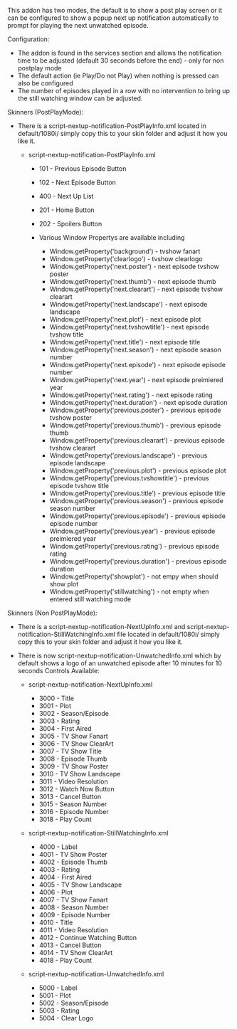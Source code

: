 This addon has two modes, the default is to show a post play screen or it can be configured to show a popup next up notification automatically to prompt for playing the next unwatched episode.

Configuration:

  - The addon is found in the services section and allows the notification time to be adjusted (default 30 seconds before the end) - only for non postplay mode
  - The default action (ie Play/Do not Play) when nothing is pressed can also be configured
  - The number of episodes played in a row with no intervention to bring up the still watching window can be adjusted.
 

Skinners (PostPlayMode):
  
  - There is a script-nextup-notification-PostPlayInfo.xml located in default/1080i/ simply copy this to your skin folder and adjust it how you like it. 
  
      - script-nextup-notification-PostPlayInfo.xml
         - 101 - Previous Episode Button
         - 102 - Next Episode Button
         - 400 - Next Up List 
         - 201 - Home Button
         - 202 - Spoilers Button
         
         - Various Window Propertys are available including
           - Window.getProperty('background') - tvshow fanart
           - Window.getProperty('clearlogo') - tvshow clearlogo
           - Window.getProperty('next.poster') - next episode tvshow poster
           - Window.getProperty('next.thumb') - next episode thumb
           - Window.getProperty('next.clearart') - next episode tvshow clearart
           - Window.getProperty('next.landscape') - next episode landscape
           - Window.getProperty('next.plot') - next episode plot
           - Window.getProperty('next.tvshowtitle') - next episode tvshow title
           - Window.getProperty('next.title') - next episode title
           - Window.getProperty('next.season') - next episode season number
           - Window.getProperty('next.episode') - next episode episode number
           - Window.getProperty('next.year') - next episode preimiered year
           - Window.getProperty('next.rating') - next episode rating
           - Window.getProperty('next.duration') - next episode duration
           - Window.getProperty('previous.poster') - previous episode tvshow poster
           - Window.getProperty('previous.thumb') - previous episode thumb
           - Window.getProperty('previous.clearart') - previous episode tvshow clearart
           - Window.getProperty('previous.landscape') - previous episode landscape
           - Window.getProperty('previous.plot') - previous episode plot
           - Window.getProperty('previous.tvshowtitle') - previous episode tvshow title
           - Window.getProperty('previous.title') - previous episode title
           - Window.getProperty('previous.season') - previous episode season number
           - Window.getProperty('previous.episode') - previous episode episode number
           - Window.getProperty('previous.year') - previous episode preimiered year
           - Window.getProperty('previous.rating') - previous episode rating
           - Window.getProperty('previous.duration') - previous episode duration
           - Window.getProperty('showplot') - not empy when should show plot
           - Window.getProperty('stillwatching') - not empty when entered still watching mode                                        

Skinners (Non PostPlayMode):
  
  - There is a script-nextup-notification-NextUpInfo.xml and script-nextup-notification-StillWatchingInfo.xml file located in default/1080i/ simply copy this to your skin folder and adjust it how you like it. 
  - There is now script-nextup-notification-UnwatchedInfo.xml which by default shows a logo of an unwatched episode after 10 minutes for 10 seconds
      Controls Available:
  
      - script-nextup-notification-NextUpInfo.xml
          - 3000 - Title
          - 3001 - Plot
          - 3002 - Season/Episode
          - 3003 - Rating
          - 3004 - First Aired
          - 3005 - TV Show Fanart 
          - 3006 - TV Show ClearArt
          - 3007 - TV Show Title
          - 3008 - Episode Thumb
          - 3009 - TV Show Poster
          - 3010 - TV Show Landscape
          - 3011 - Video Resolution
          - 3012 - Watch Now Button
          - 3013 - Cancel Button
          - 3015 - Season Number
          - 3016 - Episode Number
          - 3018 - Play Count
          
      - script-nextup-notification-StillWatchingInfo.xml
          - 4000 - Label
          - 4001 - TV Show Poster
          - 4002 - Episode Thumb
          - 4003 - Rating
          - 4004 - First Aired
          - 4005 - TV Show Landscape
          - 4006 - Plot
          - 4007 - TV Show Fanart
          - 4008 - Season Number
          - 4009 - Episode Number
          - 4010 - Title
          - 4011 - Video Resolution
          - 4012 - Continue Watching Button
          - 4013 - Cancel Button
          - 4014 - TV Show ClearArt
          - 4018 - Play Count

      - script-nextup-notification-UnwatchedInfo.xml
          - 5000 - Label
          - 5001 - Plot
          - 5002 - Season/Episode
          - 5003 - Rating
          - 5004 - Clear Logo